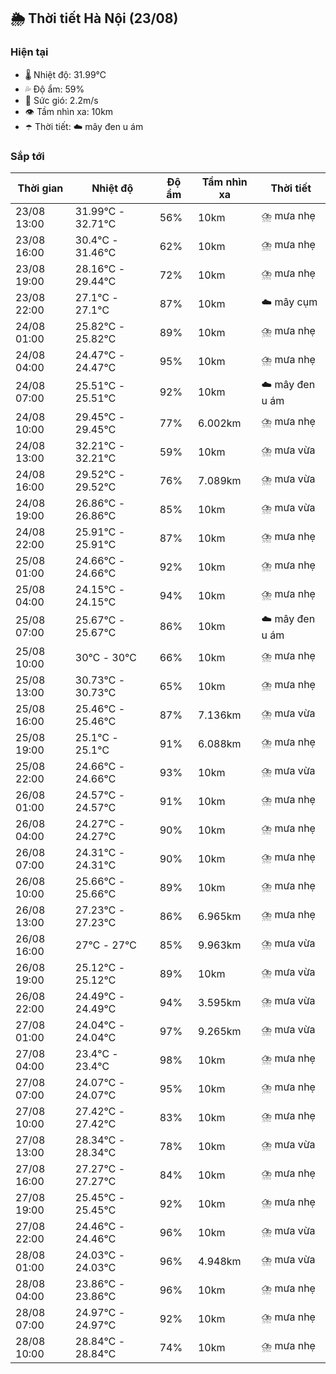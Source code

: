 ## 🌦️ Thời tiết Hà Nội (23/08)

### Hiện tại

- 🌡️ Nhiệt độ: 31.99℃
- 💦 Độ ẩm: 59%
- 💨 Sức gió: 2.2m/s
- 👁️ Tầm nhìn xa: 10km
- ☂️ Thời tiết: ☁️ mây đen u ám

### Sắp tới

| Thời gian | Nhiệt độ | Độ ẩm | Tầm nhìn xa | Thời tiết |
| --- | --- | --- | --- | --- |
| 23/08 13:00 | 31.99℃ - 32.71℃ | 56% | 10km | ⛈️ mưa nhẹ |
| 23/08 16:00 | 30.4℃ - 31.46℃ | 62% | 10km | ⛈️ mưa nhẹ |
| 23/08 19:00 | 28.16℃ - 29.44℃ | 72% | 10km | ⛈️ mưa nhẹ |
| 23/08 22:00 | 27.1℃ - 27.1℃ | 87% | 10km | ☁️ mây cụm |
| 24/08 01:00 | 25.82℃ - 25.82℃ | 89% | 10km | ⛈️ mưa nhẹ |
| 24/08 04:00 | 24.47℃ - 24.47℃ | 95% | 10km | ⛈️ mưa nhẹ |
| 24/08 07:00 | 25.51℃ - 25.51℃ | 92% | 10km | ☁️ mây đen u ám |
| 24/08 10:00 | 29.45℃ - 29.45℃ | 77% | 6.002km | ⛈️ mưa nhẹ |
| 24/08 13:00 | 32.21℃ - 32.21℃ | 59% | 10km | ⛈️ mưa vừa |
| 24/08 16:00 | 29.52℃ - 29.52℃ | 76% | 7.089km | ⛈️ mưa vừa |
| 24/08 19:00 | 26.86℃ - 26.86℃ | 85% | 10km | ⛈️ mưa vừa |
| 24/08 22:00 | 25.91℃ - 25.91℃ | 87% | 10km | ⛈️ mưa nhẹ |
| 25/08 01:00 | 24.66℃ - 24.66℃ | 92% | 10km | ⛈️ mưa nhẹ |
| 25/08 04:00 | 24.15℃ - 24.15℃ | 94% | 10km | ⛈️ mưa nhẹ |
| 25/08 07:00 | 25.67℃ - 25.67℃ | 86% | 10km | ☁️ mây đen u ám |
| 25/08 10:00 | 30℃ - 30℃ | 66% | 10km | ⛈️ mưa nhẹ |
| 25/08 13:00 | 30.73℃ - 30.73℃ | 65% | 10km | ⛈️ mưa nhẹ |
| 25/08 16:00 | 25.46℃ - 25.46℃ | 87% | 7.136km | ⛈️ mưa vừa |
| 25/08 19:00 | 25.1℃ - 25.1℃ | 91% | 6.088km | ⛈️ mưa nhẹ |
| 25/08 22:00 | 24.66℃ - 24.66℃ | 93% | 10km | ⛈️ mưa vừa |
| 26/08 01:00 | 24.57℃ - 24.57℃ | 91% | 10km | ⛈️ mưa nhẹ |
| 26/08 04:00 | 24.27℃ - 24.27℃ | 90% | 10km | ⛈️ mưa nhẹ |
| 26/08 07:00 | 24.31℃ - 24.31℃ | 90% | 10km | ⛈️ mưa nhẹ |
| 26/08 10:00 | 25.66℃ - 25.66℃ | 89% | 10km | ⛈️ mưa nhẹ |
| 26/08 13:00 | 27.23℃ - 27.23℃ | 86% | 6.965km | ⛈️ mưa nhẹ |
| 26/08 16:00 | 27℃ - 27℃ | 85% | 9.963km | ⛈️ mưa vừa |
| 26/08 19:00 | 25.12℃ - 25.12℃ | 89% | 10km | ⛈️ mưa vừa |
| 26/08 22:00 | 24.49℃ - 24.49℃ | 94% | 3.595km | ⛈️ mưa vừa |
| 27/08 01:00 | 24.04℃ - 24.04℃ | 97% | 9.265km | ⛈️ mưa vừa |
| 27/08 04:00 | 23.4℃ - 23.4℃ | 98% | 10km | ⛈️ mưa nhẹ |
| 27/08 07:00 | 24.07℃ - 24.07℃ | 95% | 10km | ⛈️ mưa nhẹ |
| 27/08 10:00 | 27.42℃ - 27.42℃ | 83% | 10km | ⛈️ mưa nhẹ |
| 27/08 13:00 | 28.34℃ - 28.34℃ | 78% | 10km | ⛈️ mưa vừa |
| 27/08 16:00 | 27.27℃ - 27.27℃ | 84% | 10km | ⛈️ mưa nhẹ |
| 27/08 19:00 | 25.45℃ - 25.45℃ | 92% | 10km | ⛈️ mưa nhẹ |
| 27/08 22:00 | 24.46℃ - 24.46℃ | 96% | 10km | ⛈️ mưa vừa |
| 28/08 01:00 | 24.03℃ - 24.03℃ | 96% | 4.948km | ⛈️ mưa vừa |
| 28/08 04:00 | 23.86℃ - 23.86℃ | 96% | 10km | ⛈️ mưa nhẹ |
| 28/08 07:00 | 24.97℃ - 24.97℃ | 92% | 10km | ⛈️ mưa nhẹ |
| 28/08 10:00 | 28.84℃ - 28.84℃ | 74% | 10km | ⛈️ mưa nhẹ |
